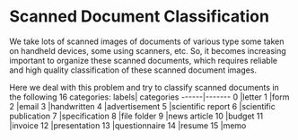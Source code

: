 # Scanned Document Classification
We take lots of scanned images of documents of various type some taken on handheld devices, some using scanners, etc. So, it becomes increasing important to organize these scanned documents, which requires reliable and high quality classification of these scanned document images.

Here we deal with this problem and try to classify scanned documents in the following 16 categories:
labels| 	categories
------|-------
0 	|letter
1 	|form
2 	|email
3 	|handwritten
4 	|advertisement
5 	|scientific report
6 	|scientific publication
7 	|specification
8 	|file folder
9 	|news article
10 	|budget
11 	|invoice
12 	|presentation
13 	|questionnaire
14 	|resume
15 	|memo
